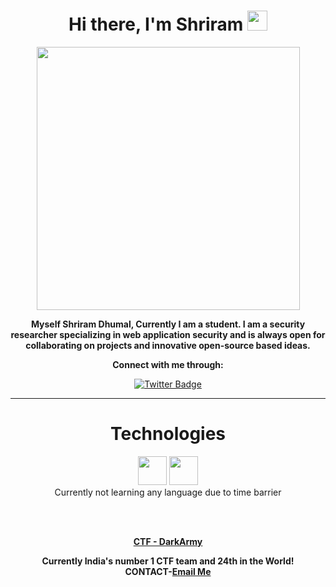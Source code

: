 <h1 align="center">Hi there, I'm <aef="https://twitter.com/0x1622" target="_blank">Shriram</a> <img
src="https://media2.giphy.com/media/iGYHARMv4DVk5d1Fh9/giphy.gif?cid=790b7611d073342720951ca87491de93451b68b7714db5e5&rid=giphy.gif&ct=g" height="32" /></h1> 
<div align="center">
  <img src="https://media1.giphy.com/media/LmNwrBhejkK9EFP504/giphy.gif?cid=790b7611512832e4d0e7520c79617a3ca003d663beb98bae&rid=giphy.gif&ct=g" height="421">
  <div align="center">
  <p><b>Myself Shriram Dhumal, Currently I am a student. I am a security researcher specializing in web application security and is always open for collaborating on projects and innovative open-source based ideas.</p></b>
  
  <p><b>Connect with me through:</b></p>
  
[![Twitter Badge](https://img.shields.io/badge/-Shriram-blue?style=flat-square&logo=twitter&logoColor=white&link=https://twitter.com/0x1622)](https://twitter.com/0x1622)


<hr>

<h1>Technologies</h1>

<img height="46" src="https://startertutorials.com/ajwt/examples/2014/html/html.jpg">
<img height="46" src="https://venturebeat.com/wp-content/uploads/2018/09/python3.jpg?resize=1200%2C600&strip=all">
  <div align="center">
 Currently not learning any language due to time barrier
       

<br><br>
  
<p><b><a href="https://ctftime.org/team/26569">CTF - DarkArmy </a>
   <div align="center">
     Currently India's number 1 CTF team and 24th in the World!
   <div align="center">
       CONTACT-<a href="mailto:Shriramdhumal2476@gmail.com">Email Me</a>
  
 </p></b>
 
